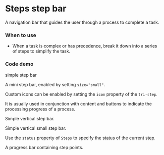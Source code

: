 
# Steps step bar
A navigation bar that guides the user through a process to complete a task.
### When to use
- When a task is complex or has precedence, break it down into a series of steps to simplify the task.
### Code demo
simple step bar
<!-- example(steps:steps-basic-example) -->
A mini step bar, enabled by setting `size="small"`.
<!-- deprecated-example(steps:steps:steps-mini) -->
Custom icons can be enabled by setting the `icon` property of the `tri-step`.
<!-- deprecated-example(steps:steps:steps-icon) -->
It is usually used in conjunction with content and buttons to indicate the processing progress of a process.
<!-- deprecated-example(steps:steps:steps-change) -->
Simple vertical step bar.
<!-- deprecated-example(steps:steps:steps-vertical) -->
Simple vertical small step bar.
<!-- deprecated-example(steps:steps:steps-vertical-mini) -->
Use the `status` property of `Steps` to specify the status of the current step.
<!-- deprecated-example(steps:steps:steps-error) -->
A progress bar containing step points.
<!-- deprecated-example(steps:steps:steps-dotted) -->